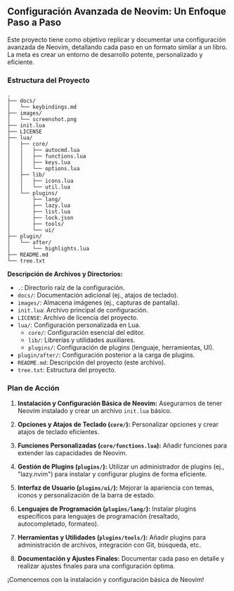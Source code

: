 ## Configuración Avanzada de Neovim: Un Enfoque Paso a Paso

Este proyecto tiene como objetivo replicar y documentar una configuración avanzada de Neovim, detallando cada paso en un formato similar a un libro. La meta es crear un entorno de desarrollo potente, personalizado y eficiente.

### Estructura del Proyecto

```
.
├── docs/
│   └── keybindings.md
├── images/
│   └── screenshot.png
├── init.lua
├── LICENSE
├── lua/
│   ├── core/
│   │   ├── autocmd.lua
│   │   ├── functions.lua
│   │   ├── keys.lua
│   │   └── options.lua
│   ├── lib/
│   │   ├── icons.lua
│   │   └── util.lua
│   └── plugins/
│       ├── lang/
│       ├── lazy.lua
│       ├── list.lua
│       ├── lock.json
│       ├── tools/
│       └── ui/
├── plugin/
│   └── after/
│       └── highlights.lua
├── README.md
└── tree.txt

```

**Descripción de Archivos y Directorios:**

-   `.`: Directorio raíz de la configuración.
-   `docs/`: Documentación adicional (ej., atajos de teclado).
-   `images/`: Almacena imágenes (ej., capturas de pantalla).
-   `init.lua`: Archivo principal de configuración.
-   `LICENSE`: Archivo de licencia del proyecto.
-   `lua/`: Configuración personalizada en Lua.
    -   `core/`: Configuración esencial del editor.
    -   `lib/`: Librerías y utilidades auxiliares.
    -   `plugins/`: Configuración de plugins (lenguaje, herramientas, UI).
-   `plugin/after/`: Configuración posterior a la carga de plugins.
-   `README.md`: Descripción del proyecto (este archivo).
-   `tree.txt`: Estructura del proyecto.

### Plan de Acción

1.  **Instalación y Configuración Básica de Neovim:** Asegurarnos de tener Neovim instalado y crear un archivo `init.lua` básico.
    
2.  **Opciones y Atajos de Teclado (`core/`):** Personalizar opciones y crear atajos de teclado eficientes.
    
3.  **Funciones Personalizadas (`core/functions.lua`):** Añadir funciones para extender las capacidades de Neovim.
    
4.  **Gestión de Plugins (`plugins/`):** Utilizar un administrador de plugins (ej., "lazy.nvim") para instalar y configurar plugins de forma eficiente.
    
5.  **Interfaz de Usuario (`plugins/ui/`):** Mejorar la apariencia con temas, iconos y personalización de la barra de estado.
    
6.  **Lenguajes de Programación (`plugins/lang/`):** Instalar plugins específicos para lenguajes de programación (resaltado, autocompletado, formateo).
    
7.  **Herramientas y Utilidades (`plugins/tools/`):** Añadir plugins para administración de archivos, integración con Git, búsqueda, etc.
    
8.  **Documentación y Ajustes Finales:** Documentar cada paso en detalle y realizar ajustes finales para una configuración óptima.
    

¡Comencemos con la instalación y configuración básica de Neovim!
